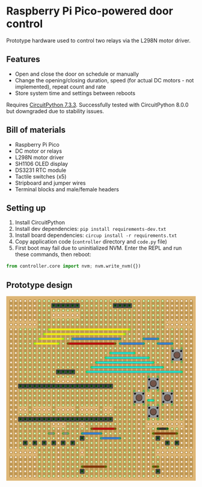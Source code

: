 # Raspberry Pi Pico-powered door control

Prototype hardware used to control two relays via the L298N motor driver.

## Features

- Open and close the door on schedule or manually
- Change the opening/closing duration, speed (for actual DC motors - not implemented), repeat count and rate
- Store system time and settings between reboots

Requires [CircuitPython 7.3.3](https://github.com/adafruit/circuitpython/releases/tag/7.3.3).
Successfully tested with CircuitPython 8.0.0 but downgraded due to stability issues.

## Bill of materials

- Raspberry Pi Pico
- DC motor or relays
- L298N motor driver
- SH1106 OLED display
- DS3231 RTC module
- Tactile switches (x5)
- Stripboard and jumper wires
- Terminal blocks and male/female headers

## Setting up

1. Install CircuitPython
2. Install dev dependencies: `pip install requirements-dev.txt`
3. Install board dependencies: `circup install -r requirements.txt`
4. Copy application code (`controller` directory and `code.py` file)
5. First boot may fail due to uninitialized NVM. Enter the REPL and run these commands, then reboot:

```python
from controller.core import nvm; nvm.write_nvm({})
```

## Prototype design

![](assets/bb.png)
